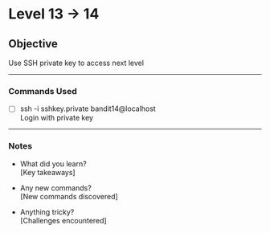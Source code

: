 # Level 13 → 14

## Objective
Use SSH private key to access next level

---

### Commands Used
- [ ] ssh -i sshkey.private bandit14@localhost  
  Login with private key

---

### Notes
- What did you learn?  
  [Key takeaways]
  
- Any new commands?  
  [New commands discovered]
  
- Anything tricky?  
  [Challenges encountered]
